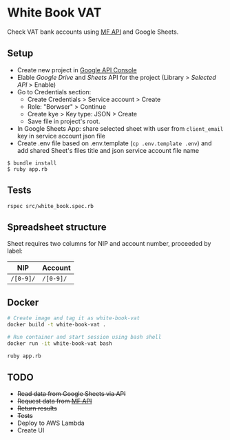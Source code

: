 # White Book VAT

Check VAT bank accounts using [MF API](https://www.gov.pl/web/kas/api-wykazu-podatnikow-vat) and Google Sheets.

## Setup

* Create new project in [Google API Console](https://console.developers.google.com/)
* Elable *Google Drive* and *Sheets* API for the project (Library > *Selected API* > Enable)
* Go to Credentials section:
  * Create Credentials > Service account > Create
  * Role: "Borwser" > Continue
  * Create kye > Key type: JSON > Create
  * Save file in project's root.
* In Google Sheets App: share selected sheet with user from `client_email` key in service account json file
* Create .env file based on .env.template (`cp .env.template .env`) and add shared Sheet's files title and json service account file name

```
$ bundle install
$ ruby app.rb
```

## Tests

```
rspec src/white_book.spec.rb
```

## Spreadsheet structure

Sheet requires two columns for NIP and account number, proceeded by label:

|NIP|Account|
|-|-|
`/[0-9]/`|`/[0-9]/`

## Docker

```Bash
# Create image and tag it as white-book-vat
docker build -t white-book-vat .

# Run container and start session using bash shell
docker run -it white-book-vat bash

ruby app.rb
```

## TODO

* ~~Read data from Google Sheets via API~~
* ~~Request data from [MF API](https://wl-api.mf.gov.pl/)~~
* ~~Return results~~
* ~~Tests~~
* Deploy to AWS Lambda
* Create UI

